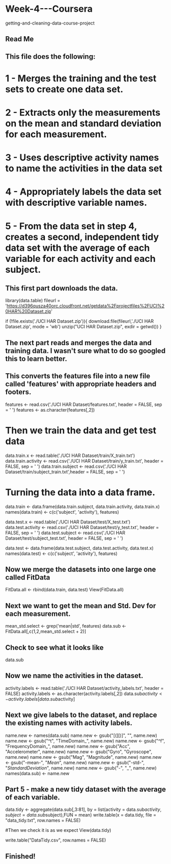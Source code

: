 # Week-4---Coursera
getting-and-cleaning-data-course-project

## Read Me
## This file does the following:


# 1 - Merges the training and the test sets to create one data set.
# 2 - Extracts only the measurements on the mean and standard deviation for each measurement.
# 3 - Uses descriptive activity names to name the activities in the data set
# 4 - Appropriately labels the data set with descriptive variable names.
# 5 - From the data set in step 4, creates a second, independent tidy data set with the average of each variable for each activity and each subject.

## This first part downloads the data.

library(data.table)
fileurl = 'https://d396qusza40orc.cloudfront.net/getdata%2Fprojectfiles%2FUCI%20HAR%20Dataset.zip'

if (!file.exists('./UCI HAR Dataset.zip')){
  download.file(fileurl,'./UCI HAR Dataset.zip', mode = 'wb')
unzip("UCI HAR Dataset.zip", exdir = getwd())
}

## The next part reads and merges the data and training data. I wasn't sure what to do so googled this to learn better.
## This converts the features file into a new file called 'features' with appropriate headers and footers. 

features <- read.csv('./UCI HAR Dataset/features.txt', header = FALSE, sep = ' ')
features <- as.character(features[,2])

# Then we train the data and get test data
data.train.x <- read.table('./UCI HAR Dataset/train/X_train.txt')
data.train.activity <- read.csv('./UCI HAR Dataset/train/y_train.txt', header = FALSE, sep = ' ')
data.train.subject <- read.csv('./UCI HAR Dataset/train/subject_train.txt',header = FALSE, sep = ' ')

# Turning the data into a data frame.
data.train <-  data.frame(data.train.subject, data.train.activity, data.train.x)
names(data.train) <- c(c('subject', 'activity'), features)

data.test.x <- read.table('./UCI HAR Dataset/test/X_test.txt')
data.test.activity <- read.csv('./UCI HAR Dataset/test/y_test.txt', header = FALSE, sep = ' ')
data.test.subject <- read.csv('./UCI HAR Dataset/test/subject_test.txt', header = FALSE, sep = ' ')

data.test <-  data.frame(data.test.subject, data.test.activity, data.test.x)
names(data.test) <- c(c('subject', 'activity'), features)

## Now we merge the datasets into one large one called FitData

FitData.all <- rbind(data.train, data.test)
View(FitData.all)

## Next we want to get the mean and Std. Dev for each measurement. 
mean_std.select <- grep('mean|std', features)
data.sub <- FitData.all[,c(1,2,mean_std.select + 2)]

## Check to see what it looks like
data.sub

## Now we name the activities in the dataset. 
activity.labels <- read.table('./UCI HAR Dataset/activity_labels.txt', header = FALSE)
activity.labels <- as.character(activity.labels[,2])
data.sub$activity <- activity.labels[data.sub$activity]

## Next we give labels to the dataset, and replace the existing names with activity labels.

name.new <- names(data.sub)
name.new <- gsub("[(][)]", "", name.new)
name.new <- gsub("^t", "TimeDomain_", name.new)
name.new <- gsub("^f", "FrequencyDomain_", name.new)
name.new <- gsub("Acc", "Accelerometer", name.new)
name.new <- gsub("Gyro", "Gyroscope", name.new)
name.new <- gsub("Mag", "Magnitude", name.new)
name.new <- gsub("-mean-", "_Mean_", name.new)
name.new <- gsub("-std-", "_StandardDeviation_", name.new)
name.new <- gsub("-", "_", name.new)
names(data.sub) <- name.new

## Part 5 - make a new tidy dataset with the average of each variable.

data.tidy <- aggregate(data.sub[,3:81], by = list(activity = data.sub$activity, subject = data.sub$subject),FUN = mean)
write.table(x = data.tidy, file = "data_tidy.txt", row.names = FALSE)

#Then we check it is as we expect
View(data.tidy)

write.table("DataTidy.csv", row.names = FALSE)

## Finished!
